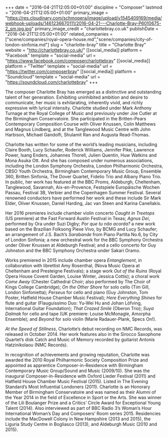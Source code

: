 +++
date = "2016-04-21T12:05:00+01:00"
discipline = "Composer"
lastmod = "2016-04-21T12:05:00+01:00"
primary_image = "https://res.cloudinary.com/schmopera/image/upload/v1545409169/media/webhook-uploads/1461236670111/2016-04-21---Charlotte-Bray-P6010675-2_sm.jpg.jpg"
primary_image_credit = "charlottebray.co.uk"
publishDate = "2016-04-21T12:05:00+01:00"
related_companies = ["scene/companies/royal-opera-house.md","scene/companies/city-of-london-sinfonia.md"]
slug = "charlotte-bray"
title = "Charlotte Bray"
website = "http://charlottebray.co.uk/"
[[social_media]]
platform = "Facebook"
template = "social-media"
url = "https://www.facebook.com/composercharlottebray"
[[social_media]]
platform = "Twitter"
template = "social-media"
url = "https://twitter.com/composerbray"
[[social_media]]
platform = "Soundcloud"
template = "social-media"
url = "https://soundcloud.com/charlottebray"
+++

The composer Charlotte Bray has emerged as a distinctive and outstanding talent of her generation. Exhibiting uninhibited ambition and desire to communicate, her music is exhilarating, inherently vivid, and richly expressive with lyrical intensity. Charlotte studied under Mark Anthony Turnage at the Royal College of Music and previously under Joe Cutler at the Birmingham Conservatoire. She participated in the Britten-Pears Contemporary Composition Course with Oliver Knussen, Colin Matthews and Magnus Lindberg, and at the Tanglewood Music Centre with John Harbison, Michael Gandolfi, Shulamit Ran and Augusta Read-Thomas.

Charlotte has written for some of the world’s leading musicians, including Claire Booth, Lucy Schaufer, Roderick Williams, Jennifer Pike, Lawrence Power, Isang Enders, Johannes Thorell, Julien Quentin, Huw Watkins and Mona Asuka Ott. And she has composed under numerous associations, including the London Symphony Orchestra, London Philharmonic Orchestra, CBSO Youth Orchestra, Birmingham Contemporary Music Group, Ensemble 360, Britten Sinfonia, The Dover Quartet, Fidelio Trio and Albany Piano Trio. In public, her work has featured at the BBC Proms, Aldeburgh, Cheltenham, Tanglewood, Savannah, Aix-en-Provence, Festspiele Europäische Wochen Passau, Festival 3B, Verbier and the Copenhagen Summer Festival. Several renowned conductors have performed her work and these include Sir Mark Elder, Oliver Knussen, Daniel Harding, Jac van Steen and Karina Canellakis.

Her 2016 premieres include chamber violin concerto *Caught in Treetops* (US premiere) at the Fast Forward Austin Festival in Texas; *Agnus Dei*, performed by Ora under Suzi Digby; *Por que tu não acorda?* a new work based on the Brazilian Folksong Piexe Vivo, by BCMG and Lucy Schaufer; an arrangement of J.S. Bach’s *Sarabande* from Piano Partita No.6, by City of London Sinfonia; a new orchestral work for the BBC Symphony Orchestra under Oliver Knussen at Aldeburgh Festival; and a cello concerto for Guy Johnston and the BBC Symphony Orchestra under Sakari Oramo.

Works premiered in 2015 include chamber opera *Entanglement*, in collaboration with librettist Amy Rosenthal, (Nova Music Opera at Cheltenham and Presteigne Festivals); a stage work *Out of the Ruins* (Royal Opera House Covent Garden, Louise Winter, Jessica Cottis); a choral work *Come Away* (Chester Cathedral Choir; also performed by The Choir of Kings College Cambridge); *On the Other Shore* for solo cello (Tim Gill, London Sinfonietta); *Perseus* for cello and piano (Guy Johnston, Tom Poster, Hatfield House Chamber Music Festival); *Here Everything Shines* for flute and guitar (Flauguissimo Duo: Yu-Wei Hu and Johan Löfving, International Guitar Foundation); *That Crazed Smile* (Oberon Trio); *Suya Dalmak* for cello and tape (UK premiere: Louise McMonagle, Amorpha Ensemble); and *Beyond* for solo violin (Marie Radauer-Plank, Specs On!).

*At the Speed of Stillness*, Charlotte’s debut recording on NMC Records, was released in October 2014. Her work features also in the Sirocco Saxophone Quartet’s disk Catch and Music of Memory recorded by guitarist Antonis Hatzinikolaou (NMC Records).

In recognition of achievements and growing reputation, Charlotte was awarded the 2010 Royal Philharmonic Society Composition Prize and appointed as apprentice Composer-in-Residence with Birmingham Contemporary Music Group/Sound and Music (2009/10). She was the inaugural Composer-in-Residence with Oxford Lieder Festival (2011) and Hatfield House Chamber Music Festival (2015). Listed in The Evening Standard’s Most Influential Londoners (2011). Charlotte is an Honorary Member of Birmingham Conservatoire and was named as their Alumni of the Year 2014 in the field of Excellence in Sport or the Arts. She was winner of the Lili Boulanger Prize and a Critics’ Circle Award for Exceptional Young Talent (2014). Also interviewed as part of BBC Radio 3’s Woman’s Hour International Woman’s Day and Composers’ Room series 2015. Residencies include the MacDowell Colony in New Hampshire (2013 and 2015), the Liguria Study Centre in Bogliasco (2013), and Aldeburgh Music (2010 and 2015).

